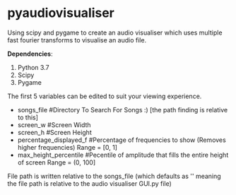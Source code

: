 # pyaudiovisualiser
Using scipy and pygame to create an audio visualiser which uses multiple fast fourier transforms to visualise an audio file.

<b>Dependencies</b>:<ol>
<li>Python 3.7</li>
<li>Scipy</li>
<li>Pygame</li>
</ol>

The first 5 variables can be edited to suit your viewing experience.<ul>
<li>songs_file                   #Directory To Search For Songs :) [the path finding is relative to this]</li>
<li>screen_w                     #Screen Width</li>
<li>screen_h                     #Screen Height</li>
<li>percentage_displayed_f       #Percentage of frequencies to show (Removes higher frequencies) Range = [0, 1]</li>
<li>max_height_percentile        #Pecentile of amplitude that fills the entire height of screen Range = (0, 100]</li>
</ul>

File path is written relative to the songs_file (which defaults as '' meaning the file path is relative to the audio visualiser GUI.py file)
